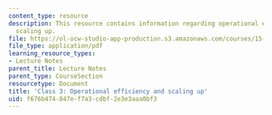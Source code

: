 ```yaml
---
content_type: resource
description: This resource contains information regarding operational efficiency and
  scaling up.
file: https://ol-ocw-studio-app-production.s3.amazonaws.com/courses/15-232-business-model-innovation-global-health-in-frontier-markets-fall-2013/f676b474847ef7a3cdbf2e3e3aaa0bf3_MIT15_232F13_Class3.pdf
file_type: application/pdf
learning_resource_types:
- Lecture Notes
parent_title: Lecture Notes
parent_type: CourseSection
resourcetype: Document
title: 'Class 3: Operational efficiency and scaling up'
uid: f676b474-847e-f7a3-cdbf-2e3e3aaa0bf3
---
```

